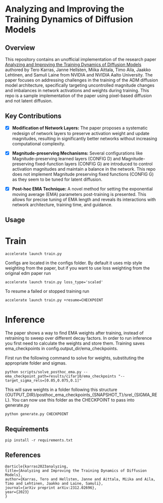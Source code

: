 # Analyzing and Improving the Training Dynamics of Diffusion Models

## Overview
This repository contains an unofficial implementation of the research paper [Analyzing and Improving the Training Dynamics of Diffusion Models](https://arxiv.org/abs/2312.02696v1) authored by Tero Karras, Janne Hellsten, Miika Aittala, Timo Aila, Jaakko Lehtinen, and Samuli Laine from NVIDIA and NVIDIA Aalto University. The paper focuses on addressing challenges in the training of the ADM diffusion model architecture, specifically targeting uncontrolled magnitude changes and imbalances in network activations and weights during training. This repo is a sample implementation of the paper using pixel-based diffusion and not latent diffusion.

## Key Contributions
- [X] **Modification of Network Layers:** The paper proposes a systematic redesign of network layers to preserve activation weight and update magnitudes, resulting in significantly better networks without increasing computational complexity.
- [X] **Magnitude-preserving Mechanisms:** Several configurations like Magnitude-preserving learned layers (CONFIG D) and Magnitude-preserving fixed-function layers (CONFIG G) are introduced to control activation magnitudes and maintain a balance in the network. This repo does not implement Magnitude preserving fixed functions (CONFIG G) as they seem to be tuned for latent diffusion.
- [X] **Post-hoc EMA Technique:** A novel method for setting the exponential moving average (EMA) parameters post-training is presented. This allows for precise tuning of EMA length and reveals its interactions with network architecture, training time, and guidance.


## Usage
# Train
```
accelerate launch train.py
```

Configs are located in the configs folder. By default it uses mlp style weighting from the paper, but if you want to use loss weighting from the original edm paper run

```
accelerate launch train.py loss_type='scaled'
```

To resume a failed or stopped training run
```
accelerate launch train.py +resume=CHECKPOINT
```

# Inference
The paper shows a way to find EMA weights after training, instead of retraining to sweep over different decay factors. In order to run inference you first need to calculate the weights and store them. Training saves ema_checkpoints in  config.output_dir/ema_checkpoints.

First run the following command to solve for weights, substituting the appropriate folder and sigmas.

```
python scripts/solve_posthoc_ema.py --ema_checkpoint_path=results/cifar10/ema_checkpoints "--target_sigma_rels=[0.05,0.075,0.1]"
```
This will save weights in a folder following this structure {OUTPUT_DIR}/posthoc_ema_checkpoints_{SNAPSHOT_T}/srel_{SIGMA_REL}. You can now use this folder as the CHECKPOINT to pass into generate.py

```
python generate.py CHECKPOINT
```

## Requirements
```
pip install -r requirements.txt
```

## References
```
@article{karras2023analyzing,
title={Analyzing and Improving the Training Dynamics of Diffusion Models},
author={Karras, Tero and Hellsten, Janne and Aittala, Miika and Aila, Timo and Lehtinen, Jaakko and Laine, Samuli},
journal={arXiv preprint arXiv:2312.02696},
year={2023}
}
```


